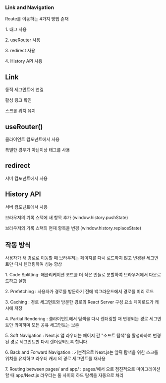<h3>Link and Navigation</h3>

<div>
  <p>Route를 이동하는 4가지 방법 존재</p>
  <p>1. <Link> 태그 사용</p>
  <p>2. useRouter 사용</p>
  <p>3. redirect 사용</p>
  <p>4. History API 사용</p>
</div>

<div>
  <h2>Link</h2>
  <p>동적 세그먼트에 연결</p>
  <p>활성 링크 확인</p>
  <p>스크롤 위치 유지</p>
</div>

<div>
  <h2>useRouter()</h2>
  <p>클라이언트 컴포넌트에서 사용</p>
  <p>특별한 경우가 아닌이상 <Link>태그를 사용</p>
</div>

<div>
  <h2>redirect</h2>
  <p>서버 컴포넌트에서 사용</p>
</div>

<div>
  <h2>History API</h2>
  <p>서버 컴포넌트에서 사용</p>
  <p>브라우저의 기록 스택에 새 항목 추가 (window.history.pushState)</p>
  <p>브라우저의 기록 스택의 현재 항목을 변경 (window.history.replaceState)</p>
</div>

<div>
  <h2>작동 방식</h2>
  <p>사용자가 새 경로로 이동할 때 브라우저는 페이지를 다시 로드하지 않고 변경된 세그먼트만 다시 렌더링하여 성능 향상</p>

  <p>1. Code Splitting: 애플리케이션 코드를 더 작은 번들로 분할하여 브라우저에서 다운로드하고 실행</p>
  <p>2. Prefetching : 사용자가 경로를 방문하기 전에 백그라운드에서 경로를 미리 로드</p>
  <p>3. Caching : 경로 세그먼트와 방문한 경로의 React Server 구성 요소 페이로드가 캐시에 저장</p>
  <p>4. Partial Rendering : 클라이언트에서 탐색을 다시 렌더링할 때 변경되는 경로 세그먼트만 의미하며 모든 공유 세그먼트는 보존</p>
  <p>5. Soft Navigation : Next.js 앱 라우터는 페이지 간 "소프트 탐색"을 활성화하여 변경된 경로 세그먼트만 다시 렌더링되도록 합니다</p>
  <p>6. Back and Forward Navigation : 기본적으로 Next.js는 앞뒤 탐색을 위한 스크롤 위치를 유지하고 라우터 캐시 의 경로 세그먼트를 재사용</p>
  <p>7. Routing between pages/ and app/ : pages/에서 으로 점진적으로 마이그레이션할 때 app/Next.js 라우터는 둘 사이의 하드 탐색을 자동으로 처리</p>
</div>
